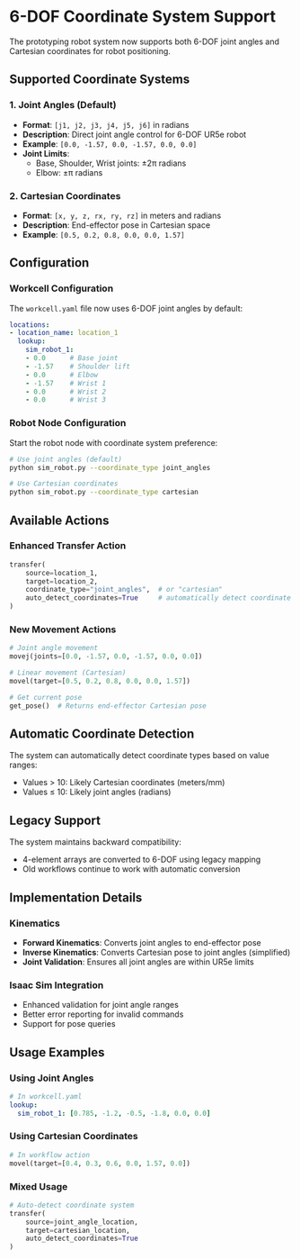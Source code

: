 # 6-DOF Coordinate System Support

The prototyping robot system now supports both 6-DOF joint angles and Cartesian coordinates for robot positioning.

## Supported Coordinate Systems

### 1. Joint Angles (Default)
- **Format**: `[j1, j2, j3, j4, j5, j6]` in radians
- **Description**: Direct joint angle control for 6-DOF UR5e robot
- **Example**: `[0.0, -1.57, 0.0, -1.57, 0.0, 0.0]`
- **Joint Limits**: 
  - Base, Shoulder, Wrist joints: ±2π radians
  - Elbow: ±π radians

### 2. Cartesian Coordinates
- **Format**: `[x, y, z, rx, ry, rz]` in meters and radians
- **Description**: End-effector pose in Cartesian space
- **Example**: `[0.5, 0.2, 0.8, 0.0, 0.0, 1.57]`

## Configuration

### Workcell Configuration
The `workcell.yaml` file now uses 6-DOF joint angles by default:

```yaml
locations:
- location_name: location_1
  lookup:
    sim_robot_1:
    - 0.0      # Base joint
    - -1.57    # Shoulder lift
    - 0.0      # Elbow
    - -1.57    # Wrist 1
    - 0.0      # Wrist 2
    - 0.0      # Wrist 3
```

### Robot Node Configuration
Start the robot node with coordinate system preference:

```bash
# Use joint angles (default)
python sim_robot.py --coordinate_type joint_angles

# Use Cartesian coordinates
python sim_robot.py --coordinate_type cartesian
```

## Available Actions

### Enhanced Transfer Action
```python
transfer(
    source=location_1,
    target=location_2,
    coordinate_type="joint_angles",  # or "cartesian"
    auto_detect_coordinates=True     # automatically detect coordinate type
)
```

### New Movement Actions
```python
# Joint angle movement
movej(joints=[0.0, -1.57, 0.0, -1.57, 0.0, 0.0])

# Linear movement (Cartesian)
movel(target=[0.5, 0.2, 0.8, 0.0, 0.0, 1.57])

# Get current pose
get_pose()  # Returns end-effector Cartesian pose
```

## Automatic Coordinate Detection

The system can automatically detect coordinate types based on value ranges:
- Values > 10: Likely Cartesian coordinates (meters/mm)
- Values ≤ 10: Likely joint angles (radians)

## Legacy Support

The system maintains backward compatibility:
- 4-element arrays are converted to 6-DOF using legacy mapping
- Old workflows continue to work with automatic conversion

## Implementation Details

### Kinematics
- **Forward Kinematics**: Converts joint angles to end-effector pose
- **Inverse Kinematics**: Converts Cartesian pose to joint angles (simplified)
- **Joint Validation**: Ensures all joint angles are within UR5e limits

### Isaac Sim Integration
- Enhanced validation for joint angle ranges
- Better error reporting for invalid commands
- Support for pose queries

## Usage Examples

### Using Joint Angles
```yaml
# In workcell.yaml
lookup:
  sim_robot_1: [0.785, -1.2, -0.5, -1.8, 0.0, 0.0]
```

### Using Cartesian Coordinates
```python
# In workflow action
movel(target=[0.4, 0.3, 0.6, 0.0, 1.57, 0.0])
```

### Mixed Usage
```python
# Auto-detect coordinate system
transfer(
    source=joint_angle_location,
    target=cartesian_location,
    auto_detect_coordinates=True
)
```